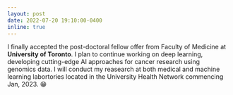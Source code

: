 ```yaml
---
layout: post
date: 2022-07-20 19:10:00-0400
inline: true
---
```

I finally accepted the post-doctoral fellow offer from Faculty of Medicine at **University of Toronto**. I plan to continue working on deep learning, developing cutting-edge AI approaches for cancer research using genomics data. I will conduct my reasearch at both medical and machine learning labortories located in the University Health Network commencing Jan, 2023. :grin:
